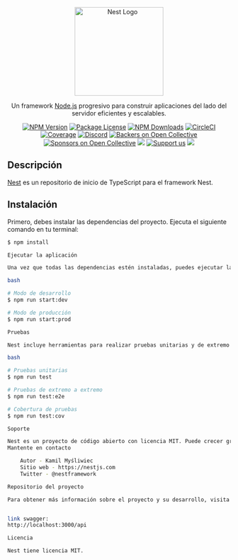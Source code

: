 <p align="center">
  <a href="http://nestjs.com/" target="blank"><img src="https://nestjs.com/img/logo-small.svg" width="200" alt="Nest Logo" /></a>
</p>

[circleci-image]: https://img.shields.io/circleci/build/github/nestjs/nest/master?token=abc123def456
[circleci-url]: https://circleci.com/gh/nestjs/nest

<p align="center">Un framework <a href="http://nodejs.org" target="_blank">Node.js</a> progresivo para construir aplicaciones del lado del servidor eficientes y escalables.</p>
<p align="center">
  <a href="https://www.npmjs.com/~nestjscore" target="_blank"><img src="https://img.shields.io/npm/v/@nestjs/core" alt="NPM Version" /></a>
  <a href="https://www.npmjs.com/~nestjscore" target="_blank"><img src="https://img.shields.io/npm/l/@nestjs/core" alt="Package License" /></a>
  <a href="https://www.npmjs.com/~nestjscore" target="_blank"><img src="https://img.shields.io/npm/dm/@nestjs/common" alt="NPM Downloads" /></a>
  <a href="https://circleci.com/gh/nestjs/nest" target="_blank"><img src="https://img.shields.io/circleci/build/github/nestjs/nest/master" alt="CircleCI" /></a>
  <a href="https://coveralls.io/github/nestjs/nest?branch=master" target="_blank"><img src="https://coveralls.io/repos/github/nestjs/nest/badge.svg?branch=master#9" alt="Coverage" /></a>
  <a href="https://discord.gg/G7Qnnhy" target="_blank"><img src="https://img.shields.io/badge/discord-online-brightgreen.svg" alt="Discord"/></a>
  <a href="https://opencollective.com/nest#backer" target="_blank"><img src="https://opencollective.com/nest/backers/badge.svg" alt="Backers on Open Collective" /></a>
  <a href="https://opencollective.com/nest#sponsor" target="_blank"><img src="https://opencollective.com/nest/sponsors/badge.svg" alt="Sponsors on Open Collective" /></a>
  <a href="https://paypal.me/kamilmysliwiec" target="_blank"><img src="https://img.shields.io/badge/Donate-PayPal-ff3f59.svg"/></a>
  <a href="https://opencollective.com/nest#sponsor"  target="_blank"><img src="https://img.shields.io/badge/Support%20us-Open%20Collective-41B883.svg" alt="Support us"></a>
  <a href="https://twitter.com/nestframework" target="_blank"><img src="https://img.shields.io/twitter/follow/nestframework.svg?style=social&label=Follow"></a>
</p>
<!--[![Backers on Open Collective](https://opencollective.com/nest/backers/badge.svg)](https://opencollective.com/nest#backer)
[![Sponsors on Open Collective](https://opencollective.com/nest/sponsors/badge.svg)](https://opencollective.com/nest#sponsor)-->

## Descripción

[Nest](https://github.com/nestjs/nest) es un repositorio de inicio de TypeScript para el framework Nest.

## Instalación

Primero, debes instalar las dependencias del proyecto. Ejecuta el siguiente comando en tu terminal:

```bash
$ npm install

Ejecutar la aplicación

Una vez que todas las dependencias estén instaladas, puedes ejecutar la aplicación de las siguientes maneras:

bash

# Modo de desarrollo
$ npm run start:dev

# Modo de producción
$ npm run start:prod

Pruebas

Nest incluye herramientas para realizar pruebas unitarias y de extremo a extremo. Puedes ejecutar las pruebas con los siguientes comandos:

bash

# Pruebas unitarias
$ npm run test

# Pruebas de extremo a extremo
$ npm run test:e2e

# Cobertura de pruebas
$ npm run test:cov

Soporte

Nest es un proyecto de código abierto con licencia MIT. Puede crecer gracias a los patrocinadores y el apoyo de los increíbles patrocinadores. Si deseas unirte a ellos, por favor lee más aquí.
Mantente en contacto

    Autor - Kamil Myśliwiec
    Sitio web - https://nestjs.com
    Twitter - @nestframework

Repositorio del proyecto

Para obtener más información sobre el proyecto y su desarrollo, visita el repositorio de GitHub: https://github.com/deiby666/prueba_desempe-o_tournament/tree/main


link swagger: 
http://localhost:3000/api

Licencia

Nest tiene licencia MIT.